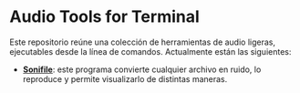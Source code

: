 # Audio Tools for Terminal
Este repositorio reúne una colección de herramientas de audio ligeras, ejecutables desde la línea de comandos. Actualmente están las siguientes:

- [**Sonifile**](https://github.com/lara-lhh/noisytools/tree/main/sonifile): este programa convierte cualquier archivo en ruido, lo reproduce y permite visualizarlo de distintas maneras.
